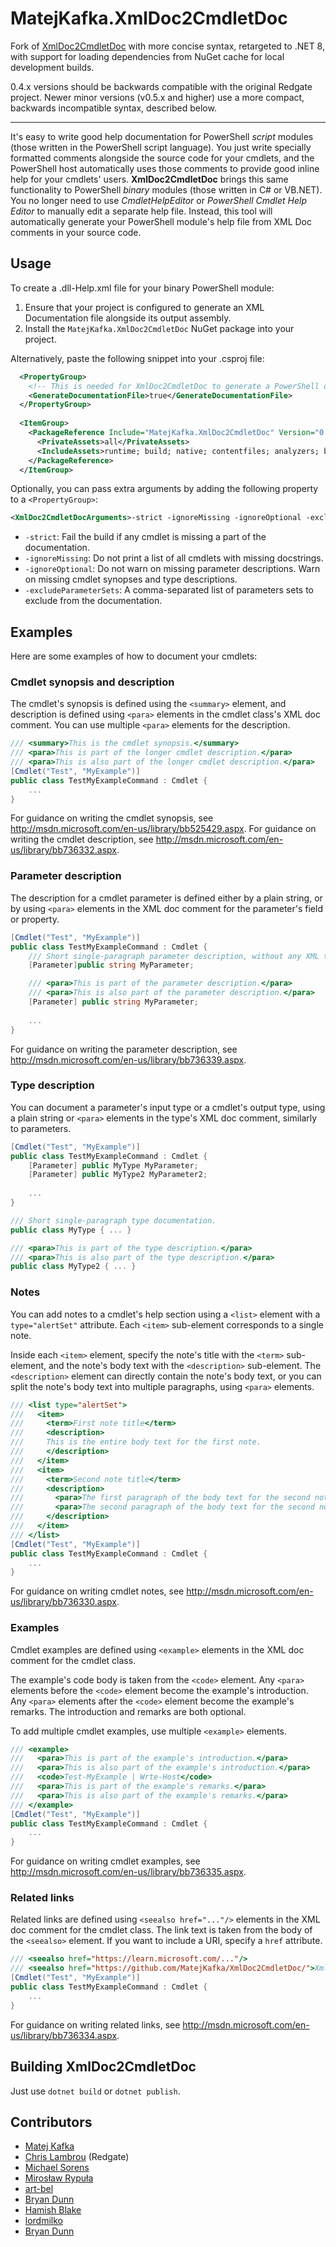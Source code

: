 # MatejKafka.XmlDoc2CmdletDoc

Fork of [XmlDoc2CmdletDoc](https://github.com/red-gate/XmlDoc2CmdletDoc) with more concise syntax, retargeted to .NET 8, with support for loading
dependencies from NuGet cache for local development builds.

0.4.x versions should be backwards compatible with the original Redgate project.
Newer minor versions (v0.5.x and higher) use a more compact, backwards incompatible syntax, described below.

---

It's easy to write good help documentation for PowerShell *script* modules (those written in the PowerShell script language). You just write specially formatted comments alongside the source code for your cmdlets, and the PowerShell host automatically uses those comments to provide good inline help for your cmdlets' users. **XmlDoc2CmdletDoc** brings this same functionality to PowerShell *binary* modules (those written in C# or VB.NET). You no longer need to use *CmdletHelpEditor* or *PowerShell Cmdlet Help Editor* to manually edit a separate help file. Instead, this tool will automatically generate your PowerShell module's help file from XML Doc comments in your source code.

## Usage

To create a .dll-Help.xml file for your binary PowerShell module:

1. Ensure that your project is configured to generate an XML Documentation file alongside its output assembly.
2. Install the `MatejKafka.XmlDoc2CmdletDoc` NuGet package into your project.

Alternatively, paste the following snippet into your .csproj file:

```xml
  <PropertyGroup>
    <!-- This is needed for XmlDoc2CmdletDoc to generate a PowerShell documentation file. -->
    <GenerateDocumentationFile>true</GenerateDocumentationFile>
  </PropertyGroup>
  
  <ItemGroup>
    <PackageReference Include="MatejKafka.XmlDoc2CmdletDoc" Version="0.5.2">
      <PrivateAssets>all</PrivateAssets>
      <IncludeAssets>runtime; build; native; contentfiles; analyzers; buildtransitive</IncludeAssets>
    </PackageReference>
  </ItemGroup>
```

Optionally, you can pass extra arguments by adding the following property to a `<PropertyGroup>`:

```xml
<XmlDoc2CmdletDocArguments>-strict -ignoreMissing -ignoreOptional -excludeParameterSets parameterSetToExclude1,parameterSetToExclude2</XmlDoc2CmdletDocArguments>
```

- `-strict`: Fail the build if any cmdlet is missing a part of the documentation.
- `-ignoreMissing`: Do not print a list of all cmdlets with missing docstrings.
- `-ignoreOptional`: Do not warn on missing parameter descriptions. Warn on missing cmdlet synopses and type descriptions.
- `-excludeParameterSets`: A comma-separated list of parameters sets to exclude from the documentation.

## Examples

Here are some examples of how to document your cmdlets:


### Cmdlet synopsis and description

The cmdlet's synopsis is defined using the `<summary>` element, and description is defined using `<para>` elements in the cmdlet class's XML doc comment. You can use multiple `<para>` elements for the description.

```c#
/// <summary>This is the cmdlet synopsis.</summary>
/// <para>This is part of the longer cmdlet description.</para>
/// <para>This is also part of the longer cmdlet description.</para>
[Cmdlet("Test", "MyExample")]
public class TestMyExampleCommand : Cmdlet {
    ...
}
```

For guidance on writing the cmdlet synopsis, see http://msdn.microsoft.com/en-us/library/bb525429.aspx.
For guidance on writing the cmdlet description, see http://msdn.microsoft.com/en-us/library/bb736332.aspx.


### Parameter description

The description for a cmdlet parameter is defined either by a plain string, or by using `<para>` elements in the XML doc comment for the parameter's field or property.

```c#
[Cmdlet("Test", "MyExample")]
public class TestMyExampleCommand : Cmdlet {
    /// Short single-paragraph parameter description, without any XML tags.
    [Parameter]public string MyParameter;

    /// <para>This is part of the parameter description.</para>
    /// <para>This is also part of the parameter description.</para>
    [Parameter] public string MyParameter;
    
    ...
}

```

For guidance on writing the parameter description, see http://msdn.microsoft.com/en-us/library/bb736339.aspx.


### Type description

You can document a parameter's input type or a cmdlet's output type, using a plain string or `<para>` elements in the type's XML doc comment, similarly to parameters.

```c#
[Cmdlet("Test", "MyExample")]
public class TestMyExampleCommand : Cmdlet {
    [Parameter] public MyType MyParameter;
    [Parameter] public MyType2 MyParameter2;
    
    ...
}

/// Short single-paragraph type documentation.
public class MyType { ... }

/// <para>This is part of the type description.</para>
/// <para>This is also part of the type description.</para>
public class MyType2 { ... }
```


### Notes

You can add notes to a cmdlet's help section using a `<list>` element with a `type="alertSet"` attribute. Each `<item>` sub-element corresponds to a single note. 

Inside each `<item>` element, specify the note's title with the `<term>` sub-element, and the note's body text with the `<description>` sub-element. The `<description>` element can directly contain the note's body text, or you can split the note's body text into multiple paragraphs, using `<para>` elements.

```c#
/// <list type="alertSet">
///   <item>
///     <term>First note title</term>
///     <description>
///     This is the entire body text for the first note.
///     </description>
///   </item>
///   <item>
///     <term>Second note title</term>
///     <description>
///       <para>The first paragraph of the body text for the second note.</para>
///       <para>The second paragraph of the body text for the second note.</para>
///     </description>
///   </item>
/// </list>
[Cmdlet("Test", "MyExample")]
public class TestMyExampleCommand : Cmdlet {
    ...
}
```

For guidance on writing cmdlet notes, see http://msdn.microsoft.com/en-us/library/bb736330.aspx.


### Examples

Cmdlet examples are defined using `<example>` elements in the XML doc comment for the cmdlet class. 

The example's code body is taken from the `<code>` element. Any `<para>` elements before the `<code>` element become the example's introduction. Any `<para>` elements  after the `<code>` element become the example's remarks. The introduction and remarks are both optional. 

To add multiple cmdlet examples, use multiple `<example>` elements.

```c#
/// <example>
///   <para>This is part of the example's introduction.</para>
///   <para>This is also part of the example's introduction.</para>
///   <code>Test-MyExample | Wrte-Host</code>
///   <para>This is part of the example's remarks.</para>
///   <para>This is also part of the example's remarks.</para>
/// </example>
[Cmdlet("Test", "MyExample")]
public class TestMyExampleCommand : Cmdlet {
    ...
}
```

For guidance on writing cmdlet examples, see http://msdn.microsoft.com/en-us/library/bb736335.aspx.


### Related links

Related links are defined using `<seealso href="..."/>` elements in the XML doc comment for the cmdlet class. The link text is taken from the body of the `<seealso>` element. If you want to include a URI, specify a `href` attribute.

```c#
/// <seealso href="https://learn.microsoft.com/..."/>
/// <seealso href="https://github.com/MatejKafka/XmlDoc2CmdletDoc/">XmlDoc2CmdletDoc repository</seealso>
[Cmdlet("Test", "MyExample")]
public class TestMyExampleCommand : Cmdlet {
    ...
}
```

For guidance on writing related links, see http://msdn.microsoft.com/en-us/library/bb736334.aspx.

## Building XmlDoc2CmdletDoc

Just use `dotnet build` or `dotnet publish`.

## Contributors

- [Matej Kafka](https://github.com/MatejKafka)
- [Chris Lambrou](https://github.com/chrislambrou) (Redgate)
- [Michael Sorens](https://github.com/msorens)
- [Mirosław Rypuła](https://github.com/rymir75)
- [art-bel](https://github.com/art-bel)
- [Bryan Dunn](https://github.com/VonOgre)
- [Hamish Blake](https://github.com/hsimah)
- [lordmilko](https://github.com/lordmilko)
- [Bryan Dunn](https://github.com/VonOgre)